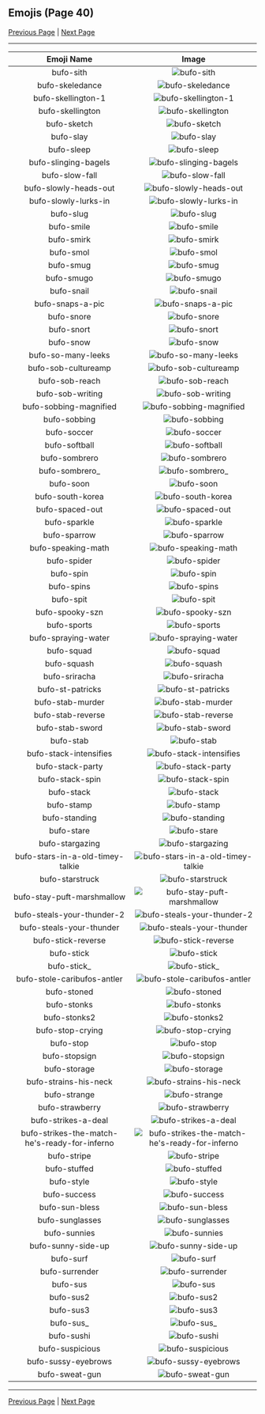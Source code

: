 
## Emojis (Page 40)

[Previous Page](/docs/hc/page-b-0039.md)
  | [Next Page](/docs/hc/page-b-0041.md)

<hr />

|Emoji Name|Image|
| :-: | :-: |
|bufo-sith| ![bufo-sith](/emojis/hc/bufo-sith.gif)|
|bufo-skeledance| ![bufo-skeledance](/emojis/hc/bufo-skeledance.gif)|
|bufo-skellington-1| ![bufo-skellington-1](/emojis/hc/bufo-skellington-1.png)|
|bufo-skellington| ![bufo-skellington](/emojis/hc/bufo-skellington.png)|
|bufo-sketch| ![bufo-sketch](/emojis/hc/bufo-sketch.png)|
|bufo-slay| ![bufo-slay](/emojis/hc/bufo-slay.png)|
|bufo-sleep| ![bufo-sleep](/emojis/hc/bufo-sleep.png)|
|bufo-slinging-bagels| ![bufo-slinging-bagels](/emojis/hc/bufo-slinging-bagels.png)|
|bufo-slow-fall| ![bufo-slow-fall](/emojis/hc/bufo-slow-fall.png)|
|bufo-slowly-heads-out| ![bufo-slowly-heads-out](/emojis/hc/bufo-slowly-heads-out.gif)|
|bufo-slowly-lurks-in| ![bufo-slowly-lurks-in](/emojis/hc/bufo-slowly-lurks-in.gif)|
|bufo-slug| ![bufo-slug](/emojis/hc/bufo-slug.png)|
|bufo-smile| ![bufo-smile](/emojis/hc/bufo-smile.png)|
|bufo-smirk| ![bufo-smirk](/emojis/hc/bufo-smirk.png)|
|bufo-smol| ![bufo-smol](/emojis/hc/bufo-smol.png)|
|bufo-smug| ![bufo-smug](/emojis/hc/bufo-smug.png)|
|bufo-smugo| ![bufo-smugo](/emojis/hc/bufo-smugo.png)|
|bufo-snail| ![bufo-snail](/emojis/hc/bufo-snail.png)|
|bufo-snaps-a-pic| ![bufo-snaps-a-pic](/emojis/hc/bufo-snaps-a-pic.png)|
|bufo-snore| ![bufo-snore](/emojis/hc/bufo-snore.png)|
|bufo-snort| ![bufo-snort](/emojis/hc/bufo-snort.png)|
|bufo-snow| ![bufo-snow](/emojis/hc/bufo-snow.png)|
|bufo-so-many-leeks| ![bufo-so-many-leeks](/emojis/hc/bufo-so-many-leeks.png)|
|bufo-sob-cultureamp| ![bufo-sob-cultureamp](/emojis/hc/bufo-sob-cultureamp.png)|
|bufo-sob-reach| ![bufo-sob-reach](/emojis/hc/bufo-sob-reach.png)|
|bufo-sob-writing| ![bufo-sob-writing](/emojis/hc/bufo-sob-writing.png)|
|bufo-sobbing-magnified| ![bufo-sobbing-magnified](/emojis/hc/bufo-sobbing-magnified.png)|
|bufo-sobbing| ![bufo-sobbing](/emojis/hc/bufo-sobbing.gif)|
|bufo-soccer| ![bufo-soccer](/emojis/hc/bufo-soccer.png)|
|bufo-softball| ![bufo-softball](/emojis/hc/bufo-softball.png)|
|bufo-sombrero| ![bufo-sombrero](/emojis/hc/bufo-sombrero.png)|
|bufo-sombrero_| ![bufo-sombrero_](/emojis/hc/bufo-sombrero_.png)|
|bufo-soon| ![bufo-soon](/emojis/hc/bufo-soon.png)|
|bufo-south-korea| ![bufo-south-korea](/emojis/hc/bufo-south-korea.gif)|
|bufo-spaced-out| ![bufo-spaced-out](/emojis/hc/bufo-spaced-out.png)|
|bufo-sparkle| ![bufo-sparkle](/emojis/hc/bufo-sparkle.png)|
|bufo-sparrow| ![bufo-sparrow](/emojis/hc/bufo-sparrow.png)|
|bufo-speaking-math| ![bufo-speaking-math](/emojis/hc/bufo-speaking-math.png)|
|bufo-spider| ![bufo-spider](/emojis/hc/bufo-spider.png)|
|bufo-spin| ![bufo-spin](/emojis/hc/bufo-spin.gif)|
|bufo-spins| ![bufo-spins](/emojis/hc/bufo-spins.gif)|
|bufo-spit| ![bufo-spit](/emojis/hc/bufo-spit.png)|
|bufo-spooky-szn| ![bufo-spooky-szn](/emojis/hc/bufo-spooky-szn.png)|
|bufo-sports| ![bufo-sports](/emojis/hc/bufo-sports.png)|
|bufo-spraying-water| ![bufo-spraying-water](/emojis/hc/bufo-spraying-water.png)|
|bufo-squad| ![bufo-squad](/emojis/hc/bufo-squad.png)|
|bufo-squash| ![bufo-squash](/emojis/hc/bufo-squash.png)|
|bufo-sriracha| ![bufo-sriracha](/emojis/hc/bufo-sriracha.png)|
|bufo-st-patricks| ![bufo-st-patricks](/emojis/hc/bufo-st-patricks.png)|
|bufo-stab-murder| ![bufo-stab-murder](/emojis/hc/bufo-stab-murder.gif)|
|bufo-stab-reverse| ![bufo-stab-reverse](/emojis/hc/bufo-stab-reverse.gif)|
|bufo-stab-sword| ![bufo-stab-sword](/emojis/hc/bufo-stab-sword.gif)|
|bufo-stab| ![bufo-stab](/emojis/hc/bufo-stab.gif)|
|bufo-stack-intensifies| ![bufo-stack-intensifies](/emojis/hc/bufo-stack-intensifies.gif)|
|bufo-stack-party| ![bufo-stack-party](/emojis/hc/bufo-stack-party.gif)|
|bufo-stack-spin| ![bufo-stack-spin](/emojis/hc/bufo-stack-spin.gif)|
|bufo-stack| ![bufo-stack](/emojis/hc/bufo-stack.png)|
|bufo-stamp| ![bufo-stamp](/emojis/hc/bufo-stamp.png)|
|bufo-standing| ![bufo-standing](/emojis/hc/bufo-standing.png)|
|bufo-stare| ![bufo-stare](/emojis/hc/bufo-stare.png)|
|bufo-stargazing| ![bufo-stargazing](/emojis/hc/bufo-stargazing.png)|
|bufo-stars-in-a-old-timey-talkie| ![bufo-stars-in-a-old-timey-talkie](/emojis/hc/bufo-stars-in-a-old-timey-talkie.png)|
|bufo-starstruck| ![bufo-starstruck](/emojis/hc/bufo-starstruck.png)|
|bufo-stay-puft-marshmallow| ![bufo-stay-puft-marshmallow](/emojis/hc/bufo-stay-puft-marshmallow.png)|
|bufo-steals-your-thunder-2| ![bufo-steals-your-thunder-2](/emojis/hc/bufo-steals-your-thunder-2.png)|
|bufo-steals-your-thunder| ![bufo-steals-your-thunder](/emojis/hc/bufo-steals-your-thunder.png)|
|bufo-stick-reverse| ![bufo-stick-reverse](/emojis/hc/bufo-stick-reverse.gif)|
|bufo-stick| ![bufo-stick](/emojis/hc/bufo-stick.gif)|
|bufo-stick_| ![bufo-stick_](/emojis/hc/bufo-stick_.gif)|
|bufo-stole-caribufos-antler| ![bufo-stole-caribufos-antler](/emojis/hc/bufo-stole-caribufos-antler.png)|
|bufo-stoned| ![bufo-stoned](/emojis/hc/bufo-stoned.png)|
|bufo-stonks| ![bufo-stonks](/emojis/hc/bufo-stonks.png)|
|bufo-stonks2| ![bufo-stonks2](/emojis/hc/bufo-stonks2.png)|
|bufo-stop-crying| ![bufo-stop-crying](/emojis/hc/bufo-stop-crying.gif)|
|bufo-stop| ![bufo-stop](/emojis/hc/bufo-stop.png)|
|bufo-stopsign| ![bufo-stopsign](/emojis/hc/bufo-stopsign.gif)|
|bufo-storage| ![bufo-storage](/emojis/hc/bufo-storage.png)|
|bufo-strains-his-neck| ![bufo-strains-his-neck](/emojis/hc/bufo-strains-his-neck.png)|
|bufo-strange| ![bufo-strange](/emojis/hc/bufo-strange.png)|
|bufo-strawberry| ![bufo-strawberry](/emojis/hc/bufo-strawberry.png)|
|bufo-strikes-a-deal| ![bufo-strikes-a-deal](/emojis/hc/bufo-strikes-a-deal.png)|
|bufo-strikes-the-match-he's-ready-for-inferno| ![bufo-strikes-the-match-he's-ready-for-inferno](/emojis/hc/bufo-strikes-the-match-he's-ready-for-inferno.png)|
|bufo-stripe| ![bufo-stripe](/emojis/hc/bufo-stripe.png)|
|bufo-stuffed| ![bufo-stuffed](/emojis/hc/bufo-stuffed.png)|
|bufo-style| ![bufo-style](/emojis/hc/bufo-style.png)|
|bufo-success| ![bufo-success](/emojis/hc/bufo-success.png)|
|bufo-sun-bless| ![bufo-sun-bless](/emojis/hc/bufo-sun-bless.png)|
|bufo-sunglasses| ![bufo-sunglasses](/emojis/hc/bufo-sunglasses.png)|
|bufo-sunnies| ![bufo-sunnies](/emojis/hc/bufo-sunnies.gif)|
|bufo-sunny-side-up| ![bufo-sunny-side-up](/emojis/hc/bufo-sunny-side-up.png)|
|bufo-surf| ![bufo-surf](/emojis/hc/bufo-surf.png)|
|bufo-surrender| ![bufo-surrender](/emojis/hc/bufo-surrender.gif)|
|bufo-sus| ![bufo-sus](/emojis/hc/bufo-sus.png)|
|bufo-sus2| ![bufo-sus2](/emojis/hc/bufo-sus2.png)|
|bufo-sus3| ![bufo-sus3](/emojis/hc/bufo-sus3.png)|
|bufo-sus_| ![bufo-sus_](/emojis/hc/bufo-sus_.png)|
|bufo-sushi| ![bufo-sushi](/emojis/hc/bufo-sushi.png)|
|bufo-suspicious| ![bufo-suspicious](/emojis/hc/bufo-suspicious.png)|
|bufo-sussy-eyebrows| ![bufo-sussy-eyebrows](/emojis/hc/bufo-sussy-eyebrows.gif)|
|bufo-sweat-gun| ![bufo-sweat-gun](/emojis/hc/bufo-sweat-gun.png)|

<hr/>

[Previous Page](/docs/hc/page-b-0039.md)
  | [Next Page](/docs/hc/page-b-0041.md)